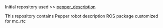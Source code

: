 Initial repository used >> [pepper_description](https://github.com/ros-naoqi/pepper_robot/tree/master/pepper_description)

This repository contains Pepper robot description ROS package customized for mc_rtc 
